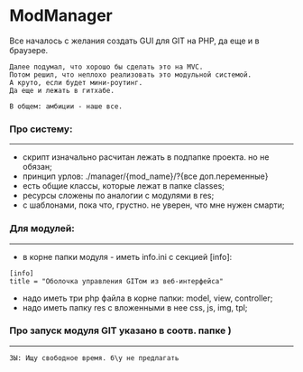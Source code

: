 # ModManager
Все началось с желания создать GUI для GIT на PHP, да еще и в браузере.

~~~
Далее подумал, что хорошо бы сделать это на MVC.
Потом решил, что неплохо реализовать это модульной системой.
А круто, если будет мини-роутинг.
Да еще и лежать в гитхабе.

В общем: амбиции - наше все.
~~~

### Про систему:
---

- скрипт изначально расчитан лежать в подпапке проекта. но не обязан;
- принцип урлов: ./manager/{mod_name}/?{все доп.переменные}
- есть общие классы, которые лежат в папке classes;
- ресурсы сложены по аналогии с модулями в res;
- с шаблонами, пока что, грустно. не уверен, что мне нужен смарти;

### Для модулей:
---

- в корне папки модуля - иметь info.ini с секцией [info]:
~~~
[info]
title = "Оболочка управления GITом из веб-интерфейса"
~~~
- надо иметь три php файла в корне папки: model, view, controller;
- надо иметь папку res с вложенными в нее css, js, img, tpl;

### Про запуск модуля GIT указано в соотв. папке )
---

```
ЗЫ: Ищу свободное время. б\у не предлагать
```
